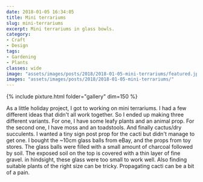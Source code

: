 ```yaml
---
date: 2018-01-05 16:34:05
title: Mini terrariums
slug: mini-terrariums
excerpt: Mini terrariums in glass bowls.
category:
- Craft
- Design
tags:
- Gardening
- Plants
classes: wide
image: "assets/images/posts/2018/2018-01-05-mini-terrariums/featured.jpg"
images: "assets/images/posts/2018/2018-01-05-mini-terrariums/"
---
```


{% include pixture.html folder="gallery" dim=150 %}

As a little holiday project, I got to working on mini terrariums. I had a few different ideas that didn't all work together. So I ended up making three different variants. For one, I have some leafy plants and an animal prop. For the second one, I have moss and an toadstools. And finally cactus/dry succulents. I wanted a tiny sign post prop for the cacti but didn't manage to get one. I bought the ~10cm glass balls from eBay, and the props from toy stores. The glass balls were filled with a small amount of charcoal followed by soil. The exposed soil on the top is covered with a thin layer of fine gravel. in hindsight, these glass were too small to work well. Also finding suitable plants of the right size can be tricky. Propagating cacti can be a bit of a pain.
